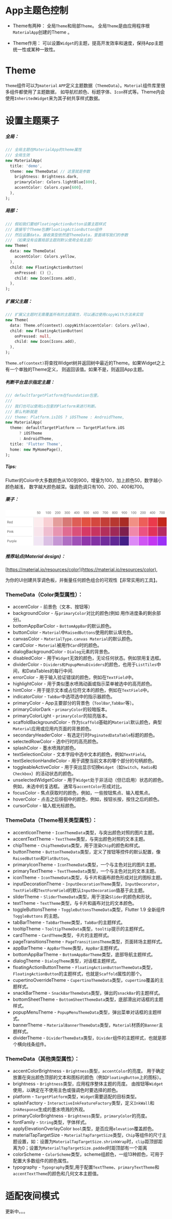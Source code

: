 # App主题色控制

* Theme有两种：
全局`Theme`和局部`Theme`。 全局`Theme`是由应用程序根`MaterialApp`创建的Theme 。

* Theme作用：
可以设置`Widget`的主题，提高开发效率和速度，保持App主题统一性或某种一致性。

# Theme
`Theme`组件可以为`material` `APP`定义主题数据（`ThemeData`）。`Material`组件库里很多组件都使用了主题数据，
如导航栏颜色、标题字体、`Icon`样式等。Theme内会使用`InheritedWidget`来为其子树共享样式数据。

# 设置主题栗子
##### 全局：
```dart
/// 全局主题在MaterialApp的theme属性
/// 全局生效
new MaterialApp(
  title: 'demo',
  theme: new ThemeData( // 这里就是参数
    brightness: Brightness.dark,
    primaryColor: Colors.lightBlue[800],
    accentColor: Colors.cyan[600],
  ),
);
```
##### 局部：
```dart
/// 假如我们要给FloatingActionButton设置主题样式
/// 直接写个Theme包裹FloatingActionButton组件
/// 然后设置data，接收类型依然是ThemeData，里面填写我们的参数
/// （如果没有设置局部主题则默认使用全局主题）
new Theme(
  data: new ThemeData(
    accentColor: Colors.yellow,
  ),
  child: new FloatingActionButton(
    onPressed: () {},
    child: new Icon(Icons.add),
  ),
);
```

##### 扩展父主题：
```dart
/// 扩展父主题时无需覆盖所有的主题属性，可以通过使用copyWith方法来实现
new Theme(
  data: Theme.of(context).copyWith(accentColor: Colors.yellow),
  child: new FloatingActionButton(
    onPressed: null,
    child: new Icon(Icons.add),
  ),
);
```
`Theme.of(context)`将查找Widget树并返回树中最近的Theme。如果Widget之上有一个单独的Theme定义，
则返回该值。如果不是，则返回App主题。

##### 判断平台显示指定主题：
```dart
/// defaultTargetPlatform在foundation包里。
/// 
/// 我们也可以使用io包里的Platform来进行判断。
/// 那么判断就是
/// theme: Platform.isIOS ? iOSTheme : AndroidTheme,
new MaterialApp(
  theme: defaultTargetPlatform == TargetPlatform.iOS
      ? iOSTheme
      : AndroidTheme,
  title: 'Flutter Theme',
  home: new MyHomePage(),
);
```

##### Tips:
Flutter的Color中大多数颜色从100到900，增量为100，加上颜色50，数字越小颜色越浅，
数字越大颜色越深。强调色调只有100、200、400和700。

##### 栗子：

![](../img/material_color.png)

##### 推荐站点(Material design)：

[https://material.io/resources/color](https://material.io/resources/color),

为你的UI创建共享调色板，并衡量任何颜色组合的可观性【非常实用的工具】。

### ThemeData（Color类型属性）：

* accentColor - 前景色（文本、按钮等）
* backgroundColor - 与`primaryColor`对比的颜色(例如 用作进度条的剩余部分)。
* bottomAppBarColor - `BottomAppBar`的默认颜色。
* buttonColor - `Material`中`RaisedButtons`使用的默认填充色。
* canvasColor - `MaterialType.canvas Material`的默认颜色。
* cardColor - `Material`被用作`Card`时的颜色。
* dialogBackgroundColor - `Dialog`元素的背景色。
* disabledColor - 用于`Widget`无效的颜色，无论任何状态。例如禁用复选框。
* dividerColor - `Dividers和PopupMenuDividers`的颜色，也用于`ListTiles`中间，和DataTables的每行中间.
* errorColor - 用于输入验证错误的颜色，例如在`TextField`中。
* highlightColor - 用于类似墨水喷溅动画或指示菜单被选中的高亮颜色。
* hintColor - 用于提示文本或占位符文本的颜色，例如在`TextField`中。
* indicatorColor - `TabBar`中选项选中的指示器颜色。
* primaryColor - App主要部分的背景色（`ToolBar`,`TabBar`等）。
* primaryColorDark - `primaryColor`的较暗版本。
* primaryColorLight - `primaryColor`的较亮版本。
* scaffoldBackgroundColor - 作为`Scaffold`基础的`Material`默认颜色，典型`Material`应用或应用内页面的背景颜色。
* secondaryHeaderColor - 有选定行时`PaginatedDataTable`标题的颜色。
* selectedRowColor - 选中行时的高亮颜色。
* splashColor - 墨水喷溅的颜色。
* textSelectionColor - 文本字段中选中文本的颜色，例如`TextField`。
* textSelectionHandleColor - 用于调整当前文本的哪个部分的句柄颜色。
* toggleableActiveColor - 用于突出显示切换`Widget`（如`Switch`，`Radio`和`Checkbox`）的活动状态的颜色。
* unselectedWidgetColor - 用于`Widget`处于非活动（但已启用）状态的颜色。 例如，未选中的复选框。 通常与`accentColor`形成对比。
* focusColor - 焦点获取时的颜色，例如，一些按钮焦点、输入框焦点。
* hoverColor - 点击之后徘徊中的颜色，例如，按钮长按，按住之后的颜色。
* cursorColor - 输入框光标颜色。


### ThemeData（Theme相关类型属性）：

* accentIconTheme - `IconThemeData`类型，与突出颜色对照的图片主题。
* accentTextTheme - `TextTheme`类型，与突出颜色对照的文本主题。
* chipTheme - `ChipThemeData`类型，用于渲染`Chip`的颜色和样式。
* buttonTheme - `ButtonThemeData`类型，定义了按钮等控件的默认配置，像`RaisedButton`和`FlatButton`。
* primaryIconTheme - `IconThemeData`类型，一个与主色对比的图片主题。
* primaryTextTheme - `TextThemeData`类型，一个与主色对比的文本主题。
* iconTheme - `IconThemeData`类型，与卡片和画布颜色形成对比的图标主题。
* inputDecorationTheme - `InputDecorationTheme`类型，`InputDecorator`，`TextField`和`TextFormField`的默认`InputDecoration`值基于此主题。
* sliderTheme - `SliderThemeData`类型，用于渲染`Slider`的颜色和形状。
* textTheme - `TextTheme`类型，与卡片和画布对比的文本颜色。
* toggleButtonsTheme - `ToggleButtonsThemeData`类型，​Flutter 1.9 全新组件 `ToggleButtons` 的主题。
* tabBarTheme - `TabBarTheme`类型，`TabBar`的主题样式。
* tooltipTheme - `TooltipThemeData`类型，`tooltip`提示的主题样式。
* cardTheme - `CardTheme`类型，卡片的主题样式。
* pageTransitionsTheme - `PageTransitionsTheme`类型，页面转场主题样式。
* appBarTheme - `AppBarTheme`类型，`AppBar`主题样式。
* bottomAppBarTheme - `BottomAppBarTheme`类型，底部导航主题样式。
* dialogTheme - `DialogTheme`类型，对话框主题样式。
* floatingActionButtonTheme - `FloatingActionButtonThemeData`类型，`FloatingActionButton`的主题样式，也就是`Scaffold`属性的那个。
* cupertinoOverrideTheme - `CupertinoThemeData`类型，`cupertino`覆盖的主题样式。
* snackBarTheme - `SnackBarThemeData`类型，弹出的`snackBar`的主题样式。
* bottomSheetTheme - `BottomSheetThemeData`类型，底部滑出对话框的主题样式。
* popupMenuTheme - `PopupMenuThemeData`类型，弹出菜单对话框的主题样式。
* bannerTheme - `MaterialBannerThemeData`类型，`Material`材质的`Banner`主题样式。
* dividerTheme - `DividerThemeData`类型，`Divider`组件的主题样式，也就是那个横向线条组件。

### ThemeData（其他类型属性）：

* accentColorBrightness - `Brightness`类型，`accentColor`的亮度。 用于确定放置在突出颜色顶部的文本和图标的颜色（例如`FloatingButton`上的图标）。
* brightness - `Brightness`类型，应用程序整体主题的亮度。 由按钮等`Widget`使用，以确定在不使用主色或强调色时要选择的颜色。
* platform - `TargetPlatform`类型，`Widget`需要适配的目标类型。
* splashFactory - `InteractiveInkFeatureFactory`类型，定义`InkWall`和`InkResponse`生成的墨水喷溅的外观。
* primaryColorBrightness - `Brightness`类型，`primaryColor`的亮度。
* fontFamily - `String`类型，字体样式。
* applyElevationOverlayColor `bool`类型，是否应用`elevation`覆盖颜色。
* materialTapTargetSize - `MaterialTapTargetSize`类型，`Chip`等组件的尺寸主题设置，如：设置为`MaterialTapTargetSize.shrinkWrap`时，`clip`距顶部距离为0；设置为`MaterialTapTargetSize.padded`时距顶部有一个距离
* colorScheme - `ColorScheme`类型，scheme组颜色，一组13种颜色，可用于配置大多数组件的颜色属性。
* typography - `Typography`类型,用于配置`TextTheme`、`primaryTextTheme`和`accentTextTheme`的颜色和几何文本主题值。


# 适配夜间模式

更新中。。。
